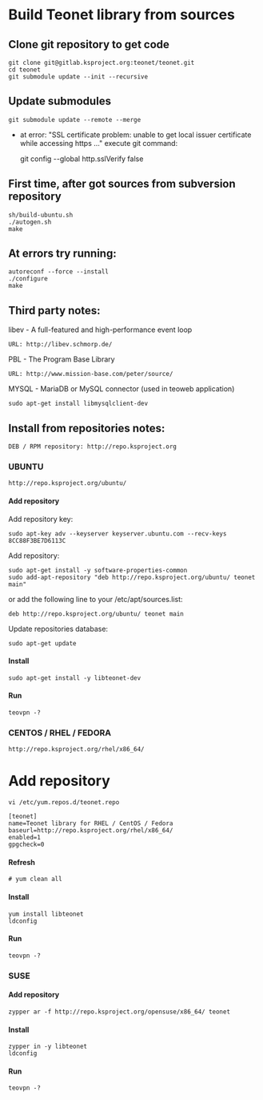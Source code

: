 # Build Teonet library from sources

## Clone git repository  to get code

    git clone git@gitlab.ksproject.org:teonet/teonet.git
    cd teonet
    git submodule update --init --recursive

## Update submodules

    git submodule update --remote --merge

* at error: "SSL certificate problem: unable to get local issuer 
certificate while accessing https ..." execute git command:

    git config --global http.sslVerify false

## First time, after got sources from subversion repository

    sh/build-ubuntu.sh
    ./autogen.sh
    make
 

## At errors try running:

    autoreconf --force --install
    ./configure
    make


## Third party notes:

libev - A full-featured and high-performance event loop

    URL: http://libev.schmorp.de/


PBL - The Program Base Library

    URL: http://www.mission-base.com/peter/source/

MYSQL - MariaDB or MySQL connector (used in teoweb application)

    sudo apt-get install libmysqlclient-dev


## Install from repositories notes:

    DEB / RPM repository: http://repo.ksproject.org

### UBUNTU

    http://repo.ksproject.org/ubuntu/

#### Add repository

Add repository key:  

    sudo apt-key adv --keyserver keyserver.ubuntu.com --recv-keys 8CC88F3BE7D6113C
    
Add repository:    

    sudo apt-get install -y software-properties-common
    sudo add-apt-repository "deb http://repo.ksproject.org/ubuntu/ teonet main"
    
or add the following line to your /etc/apt/sources.list:  

    deb http://repo.ksproject.org/ubuntu/ teonet main
    
Update repositories database:    
    
    sudo apt-get update

#### Install

    sudo apt-get install -y libteonet-dev

#### Run

    teovpn -?


### CENTOS / RHEL / FEDORA

    http://repo.ksproject.org/rhel/x86_64/

# Add repository

    vi /etc/yum.repos.d/teonet.repo

    [teonet]
    name=Teonet library for RHEL / CentOS / Fedora
    baseurl=http://repo.ksproject.org/rhel/x86_64/
    enabled=1
    gpgcheck=0

#### Refresh

    # yum clean all

#### Install

    yum install libteonet
    ldconfig 

#### Run

    teovpn -?


### SUSE

#### Add repository

    zypper ar -f http://repo.ksproject.org/opensuse/x86_64/ teonet

#### Install
    
    zypper in -y libteonet
    ldconfig

#### Run

    teovpn -?
    